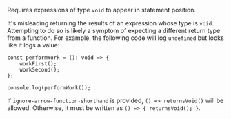 Requires expressions of type `void` to appear in statement position.


It's misleading returning the results of an expression whose type is `void`.
Attempting to do so is likely a symptom of expecting a different return type from a function.
For example, the following code will log `undefined` but looks like it logs a value:

```
const performWork = (): void => {
    workFirst();
    workSecond();
};

console.log(performWork());
```
        


If `ignore-arrow-function-shorthand` is provided, `() => returnsVoid()` will be allowed.
Otherwise, it must be written as `() => { returnsVoid(); }`.